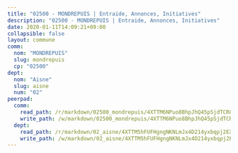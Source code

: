 ```yaml
---
title: "02500 - MONDREPUIS | Entraide, Annonces, Initiatives"
description: "02500 - MONDREPUIS | Entraide, Annonces, Initiatives"
date: 2020-01-11T14:09:21+09:00
collapsible: false
layout: commune
comm:
  nom: "MONDREPUIS"
  slug: mondrepuis
  cp: "02500"
dept:
  nom: "Aisne"
  slug: aisne
  num: "02"
peerpad:
  comm:
    read_path: /r/markdown/02500_mondrepuis/4XTTM6NPuo8BhpJhQ45pSjdTCR8wULuw7xXCKKPvkapoJegfQ
    write_path: /w/markdown/02500_mondrepuis/4XTTM6NPuo8BhpJhQ45pSjdTCR8wULuw7xXCKKPvkapoJegfQ-K3TgTio9rHrQ9cK9CTNCxXd77ySwVwM3mGDDhnP3VPbLQm94UmUrFELLkmmdGhbMWr7TKkoEWCVNtW9fZWDMijrcb1RKbWhatWHjKPvzx8Jrk3wfRCH8mGW5kTACLR4uDpsgaYvJ
  dept:
    read_path: /r/markdown/02_aisne/4XTTM5hFUFHgngNKNLmJx4D214yxbqpj2EXK5CBjZ5LZF3zAf
    write_path: /w/markdown/02_aisne/4XTTM5hFUFHgngNKNLmJx4D214yxbqpj2EXK5CBjZ5LZF3zAf-K3TgUfAP6D753WPagZBnpcFgyCUpnZXNhrQsKU6J8qon6wxmFCHD5kB3GMzCYyJmAGHN58p9qgKDhnEgSAuHEK3wjVXSJoUkHyn6Vb7T2aNZ2y6ez5BMkQCEQxoUkfyK9J3TXU3M
---
```


